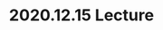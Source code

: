 ---
title:  "2020.12.15 Lecture"
excerpt: "리눅스 응용(2)"
toc: true
toc_sticky: true

categories:
    - 자율주행스쿨강의
tags:
    - Lecture
    - 리눅스
    - linux

last_modified_at: 2020-12-15T08:06:00-05:00
---